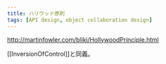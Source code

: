 ```yaml
---
title: ハリウッド原則
tags: [API design, object collaboration design]
---
```


http://martinfowler.com/bliki/HollywoodPrinciple.html

[[InversionOfControl]]と同義。
